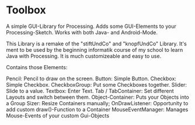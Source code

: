 # Toolbox
A simple GUI-Library for Processing. Adds some GUI-Elements to your Processing-Sketch. Works with both Java- and Android-Mode.

This Library is a remake of the "stiftUndCo" and "knopfUndCo" Library. It's ment to be used by the beginning informatik course of my school to learn Java with Processing. It is much customizeable and easy to use.

Contains those Elements:

Pencil: Pencil to draw on the screen.
Button: Simple Button.
Checkbox: Simple Checkbox.
CheckboxGroup: Put some Checkboxes together.
Slider: Slide to a value.
Textbox: Enter Text.
Tab / TabContainer: Set different Layouts and switch between them.
Object-Container: Puts your Objects into a Group
Sizer: Resize Containers manually;
OnDrawListener: Opportunity to add custom draw()-Function to a Container
MouseEventManager: Manages Mouse-Events of your custom Gui-Objects

